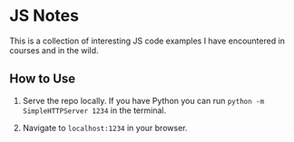 # JS Notes

This is a collection of interesting JS code examples I have encountered in courses and in the wild.

## How to Use

1. Serve the repo locally. If you have Python you can run `python -m SimpleHTTPServer 1234` in the terminal.

2. Navigate to `localhost:1234` in your browser.
